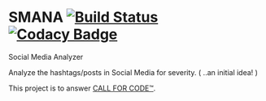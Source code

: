 # SMANA [![Build Status](https://travis-ci.com/DreamStarPro/SMANA.svg?branch=master)](https://travis-ci.com/DreamStarPro/SMANA)  [![Codacy Badge](https://api.codacy.com/project/badge/Grade/41345ebade6c473f81b2a1d21c54f7c7)](https://www.codacy.com/app/gsvarma/SMANA?utm_source=github.com&amp;utm_medium=referral&amp;utm_content=DreamStarPro/SMANA&amp;utm_campaign=Badge_Grade)
Social Media Analyzer

Analyze the hashtags/posts in Social Media for severity. ( ..an initial idea! )


This project is to answer [CALL FOR CODE™](https://callforcode.org/).
